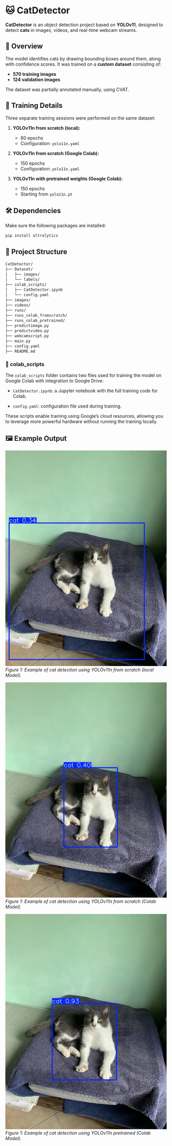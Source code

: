 # 🐱 CatDetector

**CatDetector** is an object detection project based on **YOLOv11**, designed to detect **cats** in images, videos, and real-time webcam streams.

## 📌 Overview

The model identifies cats by drawing bounding boxes around them, along with confidence scores. It was trained on a **custom dataset** consisting of:

- **570 training images**
- **124 validation images**

The dataset was partially annotated manually, using CVAT.

## 🧠 Training Details

Three separate training sessions were performed on the same dataset:

1. **YOLOv11n from scratch (local):**
   - 80 epochs  
   - Configuration: `yolo11n.yaml`

2. **YOLOv11n from scratch (Google Colab):**
   - 150 epochs  
   - Configuration: `yolo11n.yaml`

3. **YOLOv11n with pretrained weights (Google Colab):**
   - 150 epochs  
   - Starting from `yolo11n.pt`

## 🛠️ Dependencies

Make sure the following packages are installed:

```bash
pip install ultralytics
```

## 📂 Project Structure

```
CatDetector/
├── Dataset/
│   ├── images/
│   └── labels/
├── colab_scripts/
│   ├── CatDetector.ipynb
│   └── config.yaml
├── images/
├── videos/
├── runs/
├── runs_colab_fromscratch/
├── runs_colab_pretrained/
├── predictimage.py
├── predictvideo.py
├── webcamscript.py
├── main.py
├── config.yaml
├── README.md

```
### 📂 colab_scripts

The `colab_scripts` folder contains two files used for training the model on Google Colab with integration to Google Drive:

- `CatDetector.ipynb`: a Jupyter notebook with the full training code for Colab.

- `config.yaml`: configuration file used during training.

These scripts enable training using Google’s cloud resources, allowing you to leverage more powerful hardware without running the training locally.


## 🖼️ Example Output

![Cat detected example](images/my_cat_image_LocalModelFromScratch.jpg)
*Figure 1: Example of cat detection using YOLOv11n from scratch (local Model).*

![Cat detected example](images/my_cat_image_ColabModelFromScratch.jpg)
*Figure 1: Example of cat detection using YOLOv11n from scratch (Colab Model).*

![Cat detected example](images/my_cat_image_ColabModelPretrained.jpg)
*Figure 1: Example of cat detection using YOLOv11n pretrained (Colab Model).*